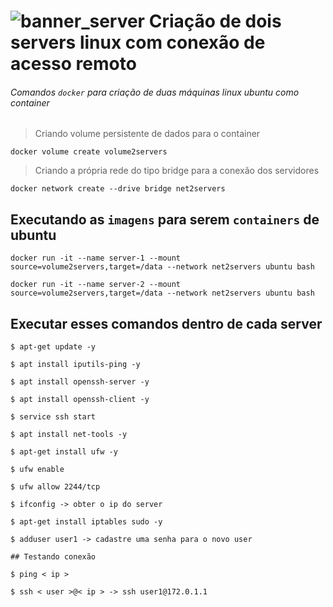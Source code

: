 ![banner_server](https://raw.githubusercontent.com/ramondata/Conexao_servidores/master/server-status-check-maintenance-report-with-modern-flat-style-minimalist-green-color-theme_65709-88.avif)
Criação de dois servers linux com conexão de acesso remoto
==============

###### Comandos `docker` para criação de duas máquinas linux ubuntu como container

> Criando volume persistente de dados para o container
```
docker volume create volume2servers 
```
> Criando a própria rede do tipo bridge para a conexão dos servidores
```
docker network create --drive bridge net2servers 
```
## Executando as `imagens` para serem `containers` de ubuntu

```
docker run -it --name server-1 --mount source=volume2servers,target=/data --network net2servers ubuntu bash

docker run -it --name server-2 --mount source=volume2servers,target=/data --network net2servers ubuntu bash
```

## Executar esses comandos dentro de cada server
```
$ apt-get update -y

$ apt install iputils-ping -y

$ apt install openssh-server -y

$ apt install openssh-client -y

$ service ssh start

$ apt install net-tools -y

$ apt-get install ufw -y

$ ufw enable

$ ufw allow 2244/tcp

$ ifconfig -> obter o ip do server

$ apt-get install iptables sudo -y

$ adduser user1 -> cadastre uma senha para o novo user

## Testando conexão

$ ping < ip >

$ ssh < user >@< ip > -> ssh user1@172.0.1.1
```
